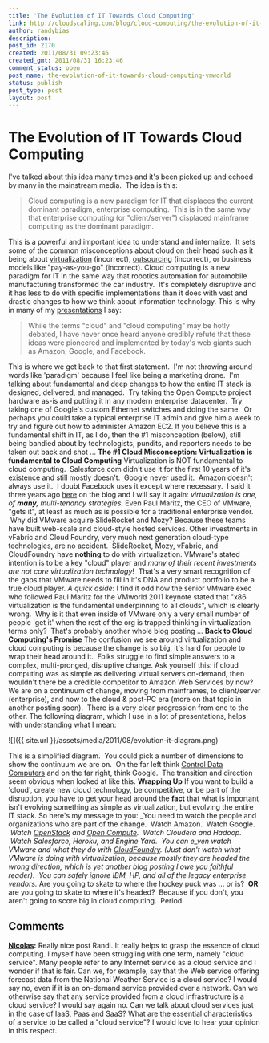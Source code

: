 ```yaml
---
title: 'The Evolution of IT Towards Cloud Computing'
link: http://cloudscaling.com/blog/cloud-computing/the-evolution-of-it-towards-cloud-computing-vmworld/
author: randybias
description: 
post_id: 2170
created: 2011/08/31 09:23:46
created_gmt: 2011/08/31 16:23:46
comment_status: open
post_name: the-evolution-of-it-towards-cloud-computing-vmworld
status: publish
post_type: post
layout: post
---
```


# The Evolution of IT Towards Cloud Computing

I've talked about this idea many times and it's been picked up and echoed by many in the mainstream media.  The idea is this: 

> Cloud computing is a new paradigm for IT that displaces the current dominant paradigm, enterprise computing.  This is in the same way that enterprise computing (or "client/server") displaced mainframe computing as the dominant paradigm.

This is a powerful and important idea to understand and internalize.  It sets some of the common misconceptions about cloud on their head such as it being about [virtualization](http://www.zdnet.com/blog/virtualization/virtualization-isnt-cloud-computing/2182) (incorrect), [outsourcing](/blog/cloud-computing/the-cloud-is-not-outsourcing) (incorrect), or business models like "pay-as-you-go" (incorrect). Cloud computing is a new paradigm for IT in the same way that robotics automation for automobile manufacturing transformed the car industry.  It's completely disruptive and it has less to do with specific implementations than it does with vast and drastic changes to how we think about information technology. This is why in many of my [presentations](http://www.slideshare.net/randybias/cloudscaling-presentation-at-tm-forum-management-world-dublin-2011) I say: 

> While the terms "cloud" and "cloud computing" may be hotly debated, I have never once heard anyone credibly refute that these ideas were pioneered and implemented by today's web giants such as Amazon, Google, and Facebook.

This is where we get back to that first statement.  I'm not throwing around words like 'paradigm' because I feel like being a marketing drone.  I'm talking about fundamental and deep changes to how the entire IT stack is designed, delivered, and managed.  Try taking the Open Compute project hardware as-is and putting it in any modern enterprise datacenter.  Try taking one of Google's custom Ethernet switches and doing the same.  Or perhaps you could take a typical enterprise IT admin and give him a week to try and figure out how to administer Amazon EC2. If you believe this is a fundamental shift in IT, as I do, then the #1 misconception (below), still being bandied about by technologists, pundits, and reporters needs to be taken out back and shot ... **The #1 Cloud Misconception: Virtualization is fundamental to Cloud Computing** Virtualization is NOT fundamental to cloud computing.  Salesforce.com didn't use it for the first 10 years of it's existence and still mostly doesn't.  Google never used it.  Amazon doesn't always use it.  I doubt Facebook uses it except where necessary.  I said it three years ago [here](/blog/cloud-computing/virtualization-is-not-the-answer-for-clouds) on the blog and I will say it again: _virtualization is one, of **many**, multi-tenancy strategies._ Even Paul Maritz, the CEO of VMware, "gets it", at least as much as is possible for a traditional enterprise vendor.  Why did VMware acquire SlideRocket and Mozy? Because these teams have built web-scale and cloud-style hosted services. Other investments in vFabric and Cloud Foundry, very much next generation cloud-type technologies, are no accident.  SlideRocket, Mozy, vFabric, and CloudFoundry have **nothing** to do with virtualization. VMware's stated intention is to be a key "cloud" player and _many of their recent investments are not core virtualization technology_!  That's a very smart recognition of the gaps that VMware needs to fill in it's DNA and product portfolio to be a true cloud player. _A quick aside_: I find it odd how the senior VMware exec who followed Paul Maritz for the VMworld 2011 keynote stated that "x86 virtualization is the fundamental underpinning to all clouds", which is clearly wrong.  Why is it that even inside of VMware only a very small number of people 'get it' when the rest of the org is trapped thinking in virtualization terms only?  That's probably another whole blog posting ... **Back to Cloud Computing's Promise** The confusion we see around virtualization and cloud computing is because the change is so big, it's hard for people to wrap their head around it.  Folks struggle to find simple answers to a complex, multi-pronged, disruptive change. Ask yourself this: if cloud computing was as simple as delivering virtual servers on-demand, then wouldn't there be a credible competitor to Amazon Web Services by now? We are on a continuum of change, moving from mainframes, to client/server (enterprise), and now to the cloud & post-PC era (more on that topic in another posting soon).  There is a very clear progression from one to the other. The following diagram, which I use in a lot of presentations, helps with understanding what I mean: 

![]({{ site.url }}/assets/media/2011/08/evolution-it-diagram.png)

This is a simplified diagram.  You could pick a number of dimensions to show the continuum we are on.  On the far left think [Control Data Computers](http://en.wikipedia.org/wiki/Control_Data_Corporation) and on the far right, think Google.  The transition and direction seem obvious when looked at like this. **Wrapping Up** If you want to build a 'cloud', create new cloud technology, be competitive, or be part of the disruption, you have to get your head around the **fact** that what is important isn't evolving something as simple as virtualization, but evolving the entire IT stack. So here's my message to you: _You need to watch the people and organizations who are part of the change.  Watch Amazon.  Watch Google.  _Watch [OpenStack](http://openstack.org) and [Open Compute](http://opencompute.org/).  Watch Cloudera and Hadoop.  Watch Salesforce, Heroku, and Engine Yard.  You can e_ven watch VMware and what they do with [CloudFoundry](http://cloudfoundry.com). (Just don't watch what VMware is doing with virtualization, because mostly they are headed the wrong direction, which is yet another blog posting I owe you faithful reader).  You can safely ignore IBM, HP, and all of the legacy enterprise vendors._ Are you going to skate to where the hockey puck was ... or is?  **OR** are you going to skate to where it's headed?  Because if you don't, you aren't going to score big in cloud computing.  Period.

## Comments

**[Nicolas](#3106 "2011-11-28 06:01:00"):** Really nice post Randi. It really helps to grasp the essence of cloud computing. I myself have been struggling with one term, namely "cloud service". Many people refer to any Internet service as a cloud service and I wonder if that is fair. Can we, for example, say that the Web service offering forecast data from the National Weather Service is a cloud service? I would say no, even if it is an on-demand service provided over a network. Can we otherwise say that any service provided from a cloud infrastructure is a cloud service? I would say again no. Can we talk about cloud services just in the case of IaaS, Paas and SaaS? What are the essential characteristics of a service to be called a "cloud service"? I would love to hear your opinion in this respect.

